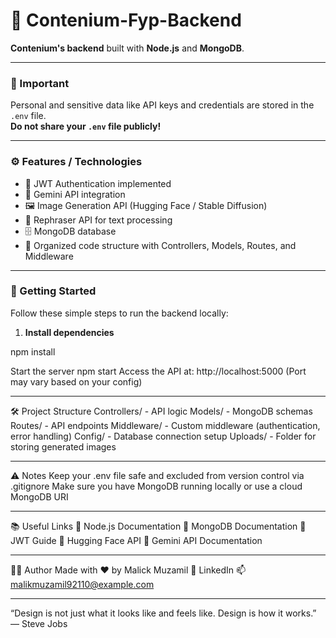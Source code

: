 # 🚀 Contenium-Fyp-Backend

**Contenium's backend** built with **Node.js** and **MongoDB**.

---

### 🔐 Important
Personal and sensitive data like API keys and credentials are stored in the `.env` file.  
**Do not share your `.env` file publicly!**

---

### ⚙️ Features / Technologies

- 🔑 JWT Authentication implemented  
- 🤖 Gemini API integration  
- 🖼️ Image Generation API (Hugging Face / Stable Diffusion)  
- 🔄 Rephraser API for text processing  
- 🗄️ MongoDB database  
- 📂 Organized code structure with Controllers, Models, Routes, and Middleware

---

### 🚀 Getting Started

Follow these simple steps to run the backend locally:

1. **Install dependencies**

npm install

  Start the server
  npm start
  Access the API at:
  http://localhost:5000
  (Port may vary based on your config)

---

🛠️ Project Structure
Controllers/ - API logic
Models/ - MongoDB schemas
Routes/ - API endpoints
Middleware/ - Custom middleware (authentication, error handling)
Config/ - Database connection setup
Uploads/ - Folder for storing generated images

---

⚠️ Notes
Keep your .env file safe and excluded from version control via .gitignore
Make sure you have MongoDB running locally or use a cloud MongoDB URI

---

📚 Useful Links
🔗 Node.js Documentation
🔗 MongoDB Documentation
🔗 JWT Guide
🔗 Hugging Face API
🔗 Gemini API Documentation

---

👨‍💻 Author
Made with ❤️ by Malick Muzamil
🔗 LinkedIn
📫 malikmuzamil92110@example.com

---

“Design is not just what it looks like and feels like. Design is how it works.” — Steve Jobs
